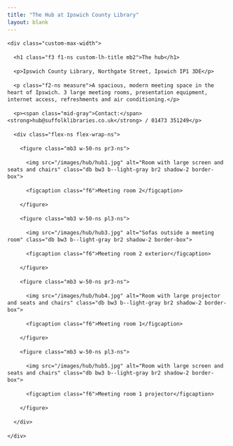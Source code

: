 ```yaml
---
title: "The Hub at Ipswich County Library"
layout: blank
---
```


<article class="ph2 ph3-ns pv3 pv4-l bg-navy">

  <div class="ph2 ph3-ns pv3 pv5-ns pv6-l ba-ns b--light-gray bg-white">

    <div class="custom-max-width">

      <h1 class="f3 f1-ns custom-lh-title mb2">The hub</h1>

      <p>Ipswich County Library, Northgate Street, Ipswich IP1 3DE</p>

      <p class="f2-ns measure">A spacious, modern meeting space in the heart of Ipswich. 3 large meeting rooms, presentation equipment, internet access, refreshments and air conditioning.</p>

      <p><span class="mid-gray">Contact:</span> <strong>hub@suffolklibraries.co.uk</strong> / 01473 351249</p>

      <div class="flex-ns flex-wrap-ns">

        <figure class="mb3 w-50-ns pr3-ns">

          <img src="/images/hub/hub1.jpg" alt="Room with large screen and seats and chairs" class="db bw3 b--light-gray br2 shadow-2 border-box">

          <figcaption class="f6">Meeting room 2</figcaption>

        </figure>

        <figure class="mb3 w-50-ns pl3-ns">

          <img src="/images/hub/hub3.jpg" alt="Sofas outside a meeting room" class="db bw3 b--light-gray br2 shadow-2 border-box">

          <figcaption class="f6">Meeting room 2 exterior</figcaption>

        </figure>

        <figure class="mb3 w-50-ns pr3-ns">

          <img src="/images/hub/hub4.jpg" alt="Room with large projector and seats and chairs" class="db bw3 b--light-gray br2 shadow-2 border-box">

          <figcaption class="f6">Meeting room 1</figcaption>

        </figure>

        <figure class="mb3 w-50-ns pl3-ns">

          <img src="/images/hub/hub5.jpg" alt="Room with large screen and seats and chairs" class="db bw3 b--light-gray br2 shadow-2 border-box">

          <figcaption class="f6">Meeting room 1 projector</figcaption>

        </figure>

      </div>

    </div>

  </div>

</article>
